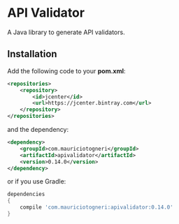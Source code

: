 # API Validator
A Java library to generate API validators.

## Installation

Add the following code to your **pom.xml**:

```xml
<repositories>
    <repository>
        <id>jcenter</id>
        <url>https://jcenter.bintray.com</url>
    </repository>
</repositories>
```

and the dependency:

```xml
<dependency>
    <groupId>com.mauriciotogneri</groupId>
    <artifactId>apivalidator</artifactId>
    <version>0.14.0</version>
</dependency>
```

or if you use Gradle:

```groovy
dependencies
{
    compile 'com.mauriciotogneri:apivalidator:0.14.0'
}
```